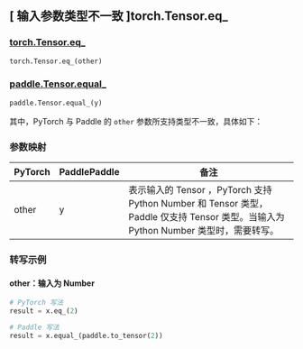 ## [ 输入参数类型不一致 ]torch.Tensor.eq_

### [torch.Tensor.eq_](https://pytorch.org/docs/stable/generated/torch.Tensor.eq_.html)

```python
torch.Tensor.eq_(other)
```

### [paddle.Tensor.equal_]()

```python
paddle.Tensor.equal_(y)
```

其中，PyTorch 与 Paddle 的 `other` 参数所支持类型不一致，具体如下：

### 参数映射

| PyTorch                          | PaddlePaddle                 | 备注                                                   |
|----------------------------------|------------------------------| ------------------------------------------------------ |
| other  |  y  | 表示输入的 Tensor ，PyTorch 支持 Python Number 和 Tensor 类型， Paddle 仅支持 Tensor 类型。当输入为 Python Number 类型时，需要转写。  |

### 转写示例
#### other：输入为 Number
```python
# PyTorch 写法
result = x.eq_(2)

# Paddle 写法
result = x.equal_(paddle.to_tensor(2))
```
